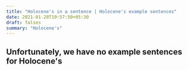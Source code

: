 ```yaml
---
title: "Holocene's in a sentence | Holocene's example sentences"
date: 2021-01-20T19:57:50+05:30
draft: falses
summary: "Holocene's"
---
```

## Unfortunately, we have no example sentences for Holocene's                 
